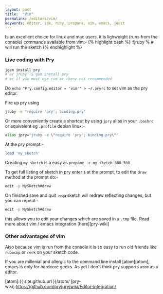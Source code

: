 ```yaml
---
layout: post
title:  "Vim"
permalink: /editors/vim/
keywords: editor, ide, ruby, propane, vim, emacs, jedit
---
```


Is an excellent choice for linux and mac users, it is lighweight (runs from the console) commands available from vim:-
{% highlight bash %}
:!jruby %   # will run the sketch
{% endhighlight %}

### Live coding with Pry ###

```bash
jgem install pry
# or jruby -S gem install pry
# or if you must use rvm or rbenv not recommended
```
Do `echo "Pry.config.editor = 'vim'" > ~/.pryrc` to set vim as the pry editor.

Fire up pry using

```bash
jruby -e "require 'pry'; binding.pry"
```

Or more conveniently create a shortcut by using `jpry` alias in your `.bashrc` or equivalent eg `.profile` debian linux:-

```bash
alias jpry="jruby -e \"require 'pry'; binding.pry\""
```

At the pry prompt:-

```ruby
load 'my_sketch'
```

Creating `my_sketch` is a easy as `propane -c my_sketch 300 300`

To get full listing of sketch in pry enter `$` at the prompt, to edit the `draw` method at the prompt do:-

```bash
edit -p MySketch#draw
```

On finished save and quit `:wqa` sketch will redraw reflecting changes, but you can repeat:-

```bash
edit -p MySketch#draw
```

this allows you to edit your changes which are saved in a `.tmp` file. Read more about vim / emacs integration [here][pry-wiki]

### Other advantages of vim ###

Also because vim is run from the console it is so easy to run old friends like `rubocop` or `reek` on your sketch code.

If you are millenial and allergic to the command line install [atom][atom], emacs is only for hardcore geeks. As yet I don't think pry supports `atom` as a editor.

[atom]:{{ site.github.url }}/atom/
[pry-wiki]:https://github.com/pry/pry/wiki/Editor-integration/
